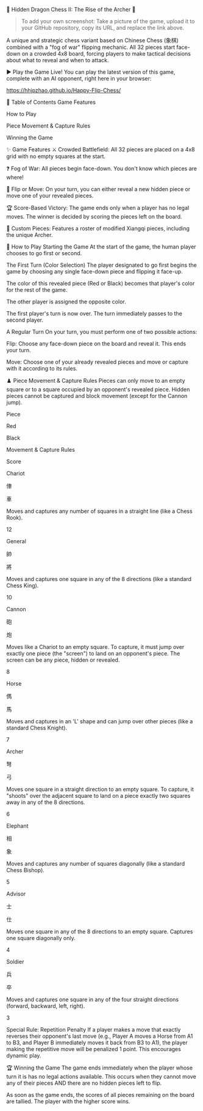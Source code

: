🐲 Hidden Dragon Chess II: The Rise of the Archer 🐲
> To add your own screenshot: Take a picture of the game, upload it to your GitHub repository, copy its URL, and replace the link above.

A unique and strategic chess variant based on Chinese Chess (象棋) combined with a "fog of war" flipping mechanic. All 32 pieces start face-down on a crowded 4x8 board, forcing players to make tactical decisions about what to reveal and when to attack.

▶️ Play the Game Live!
You can play the latest version of this game, complete with an AI opponent, right here in your browser:

https://hhjpzhao.github.io/Happy-Flip-Chess/

📜 Table of Contents
Game Features

How to Play

Piece Movement & Capture Rules

Winning the Game

✨ Game Features
⚔️ Crowded Battlefield: All 32 pieces are placed on a 4x8 grid with no empty squares at the start.

❓ Fog of War: All pieces begin face-down. You don't know which pieces are where!

🤔 Flip or Move: On your turn, you can either reveal a new hidden piece or move one of your revealed pieces.

🏆 Score-Based Victory: The game ends only when a player has no legal moves. The winner is decided by scoring the pieces left on the board.

🏹 Custom Pieces: Features a roster of modified Xiangqi pieces, including the unique Archer.

📖 How to Play
Starting the Game
At the start of the game, the human player chooses to go first or second.

The First Turn (Color Selection)
The player designated to go first begins the game by choosing any single face-down piece and flipping it face-up.

The color of this revealed piece (Red or Black) becomes that player's color for the rest of the game.

The other player is assigned the opposite color.

The first player's turn is now over. The turn immediately passes to the second player.

A Regular Turn
On your turn, you must perform one of two possible actions:

Flip: Choose any face-down piece on the board and reveal it. This ends your turn.

Move: Choose one of your already revealed pieces and move or capture with it according to its rules.

♟️ Piece Movement & Capture Rules
Pieces can only move to an empty square or to a square occupied by an opponent's revealed piece. Hidden pieces cannot be captured and block movement (except for the Cannon jump).

Piece

Red

Black

Movement & Capture Rules

Score

Chariot

俥

車

Moves and captures any number of squares in a straight line (like a Chess Rook).

12

General

帥

將

Moves and captures one square in any of the 8 directions (like a standard Chess King).

10

Cannon

砲

炮

Moves like a Chariot to an empty square. To capture, it must jump over exactly one piece (the "screen") to land on an opponent's piece. The screen can be any piece, hidden or revealed.

8

Horse

傌

馬

Moves and captures in an 'L' shape and can jump over other pieces (like a standard Chess Knight).

7

Archer

弩

弓

Moves one square in a straight direction to an empty square. To capture, it "shoots" over the adjacent square to land on a piece exactly two squares away in any of the 8 directions.

6

Elephant

相

象

Moves and captures any number of squares diagonally (like a standard Chess Bishop).

5

Advisor

士

仕

Moves one square in any of the 8 directions to an empty square. Captures one square diagonally only.

4

Soldier

兵

卒

Moves and captures one square in any of the four straight directions (forward, backward, left, right).

3

Special Rule: Repetition Penalty
If a player makes a move that exactly reverses their opponent's last move (e.g., Player A moves a Horse from A1 to B3, and Player B immediately moves it back from B3 to A1), the player making the repetitive move will be penalized 1 point. This encourages dynamic play.

🏆 Winning the Game
The game ends immediately when the player whose turn it is has no legal actions available. This occurs when they cannot move any of their pieces AND there are no hidden pieces left to flip.

As soon as the game ends, the scores of all pieces remaining on the board are tallied. The player with the higher score wins.
